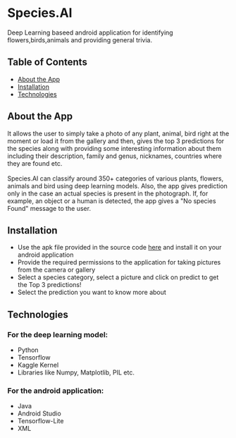 # Species.AI 
Deep Learning baseed android application for identifying flowers,birds,animals and providing general trivia.<br>

## Table of Contents

* [About the App](#about-the-app)
* [Installation](#installation)
* [Technologies](#Technologies)

## About the App

It allows the user to simply take a photo of any plant, animal, bird right at the moment or load it from the gallery and then, gives the top 3 predictions for the species along with providing some interesting information about them including their description, family and genus, nicknames, countries where they are found etc.<br><br>
Species.AI can classify around 350+ categories of various plants, flowers, animals and bird using deep learning models.
Also, the app gives prediction only in the case an actual species is present in the photograph. If, for example, an object or a human is detected, the app gives a "No species Found" message to the user.

## Installation

* Use the apk file provided in the source code [here]() and install it on your android application
* Provide the required permissions to the application for taking pictures from the camera or gallery
* Select a species category, select a picture and click on predict to get the Top 3 predictions!
* Select the prediction you want to know more about

## Technologies
### For the deep learning model:
* Python
* Tensorflow
* Kaggle Kernel  
* Libraries like Numpy, Matplotlib, PIL etc.
### For the android application:
* Java
* Android Studio
* Tensorflow-Lite
* XML
